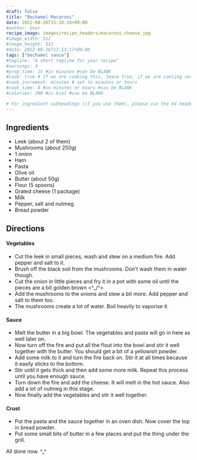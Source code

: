 ```yaml
---
draft: false
title: "Bechamel Macaroni"
date: 2022-08-26T15:20:19+09:00
#author: User
recipe_image: images/recipe_headers/macaroni_cheese.jpg
#image_width: 512
#image_height: 512
#date: 2022-08-26T17:13:17+09:00
tags: ["bechamel sauce"]
#tagline: "A short tagline for your recipe"
#servings: 4
#prep_time: 15 #in minutes #can be BLANK
#cook: true # If we are cooking this, leave true, if we are cooling set to false
#cook_increment: minutes # set to minutes or hours
#cook_time: 8 #in minutes or hours #can be BLANK
#calories: 300 #in kcal #can be BLANK

# For ingredient subheadings (if you use them), please use the h4 header.  For print view I have those elements targeted
---
```


## Ingredients

* Leek (about 2 of them)
* Mushrooms (about 250g)
* 1 onion
* Ham
* Pasta
* Olive oil
* Butter (about 50g)
* Flour (5 spoons)
* Grated cheese (1 package)
* Milk
* Pepper, salt and nutmeg
* Bread powder


## Directions

#### Vegetables

* Cut the leek in small pieces, wash and stew on a medium fire. Add pepper and salt to it.
* Brush off the black soil from the mushrooms. Don't wash them in water though.
* Cut the onion in little pieces and fry it in a pot with some oil until the pieces are a bit golden brown <^_/^>
* Add the mushrooms to the onions and stew a bit more. Add pepper and salt to them too.
* The mushrooms create a lot of water. Boil heavily to vaporise it.

#### Sauce

* Melt the butter in a big bowl. The vegetables and pasta will go in here as well later on.
* Now turn off the fire and put all the flout into the bowl and stir it well together with the butter. You should get a bit of a yellowish powder.
* Add some milk to it and turn the fire back on. Stir it at all times because it easily sticks to the bottom.
* Stir until it gets thick and then add some more milk. Repeat this process until you have enough sauce.
* Turn down the fire and add the cheese. It will melt in the hot sauce. Also add a lot of nutmeg in this stage.
* Now finally add the vegetables and stir it well together.

#### Crust

* Put the pasta and the sauce together in an oven dish. Now cover the top in bread powder.
* Put some small bits of butter in a few places and put the thing under the grill.

All done now. ^_^

